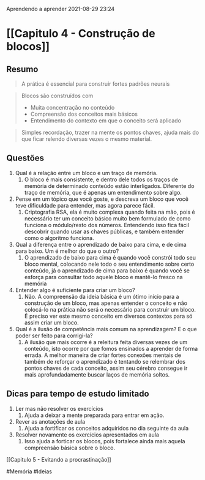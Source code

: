 Aprendendo a aprender
2021-08-29 23:24


# [[Capitulo 4 - Construção de blocos]]
## Resumo
>A prática é essencial para construir fortes padrões neurais


>Blocos são construídos com
> - Muita concentração no conteúdo
> - Compreensão dos conceitos mais básicos
>  - Entendimento do contexto em que o conceito será aplicado

> Simples recordação, trazer na mente os pontos chaves, ajuda mais do que ficar relendo diversas vezes o mesmo material.

## Questões
1. Qual é a relação entre um bloco e um traço de memória.
	1. O bloco é mais consistente, e dentro dele todos os traços de memória de determinado conteúdo estão interligados. Diferente do traço de memória, que é apenas um entendimento sobre algo.
2. Pense em um tópico que você goste, e descreva um bloco que você teve dificuldade para entender, mas agora parece fácil.
	1. Criptografia RSA, ela é muito complexa quando feita na mão, pois é necessário ter um conceito básico muito bem formulado de como funciona o módulo/resto dos números. Entendendo isso fica fácil descobrir quando usar as chaves públicas, e também entender como o algoritmo funciona.
3. Qual a diferença entre o aprendizado de baixo para cima, e de cima para baixo. Um é melhor do que o outro?
	1. O aprendizado de baixo para cima é quando você constrói todo seu bloco mental, colocando nele todo o seu entendimento sobre certo conteúdo, já o aprendizado de cima para baixo é quando você se esforça para consultar todo aquele bloco e mantê-lo fresco na memória
4. Entender algo é suficiente para criar um bloco?
	1. Não. A compreensão da ideia básica é um ótimo início para a construção de um bloco, mas apenas entender o conceito e não colocá-lo na prática não será o necessário para construir um bloco. É preciso ver este mesmo conceito em diversos contextos para só assim criar um bloco.
5. Qual é a ilusão de competência mais comum na aprendizagem? E o que poder ser feito para corrigi-la?
	1. A ilusão que mais ocorre é a releitura feita diversas vezes de um conteúdo, isto ocorre por que fomos ensinados a aprender de forma errada. A melhor maneira de criar fortes conexões mentais de também de reforçar o aprendizado é tentando se relembrar dos pontos chaves de cada conceito, assim seu cérebro consegue ir mais aprofundadamente buscar laços de memória soltos.

## Dicas para tempo de estudo limitado
1. Ler mas não resolver os exercícios
	1. Ajuda a deixar a mente preparada para entrar em ação.
2. Rever as anotações de aula
	1. Ajuda a fortificar os conceitos adquiridos no dia seguinte da aula
3. Resolver novamente os exercícios apresentados em aula
	1. Isso ajuda a forticar os blocos, pois fortalece ainda mais aquela compreensão básica sobre o bloco.

[[Capitulo 5 - Evitando a procrastinação]]

#Memória #Ideias



 




